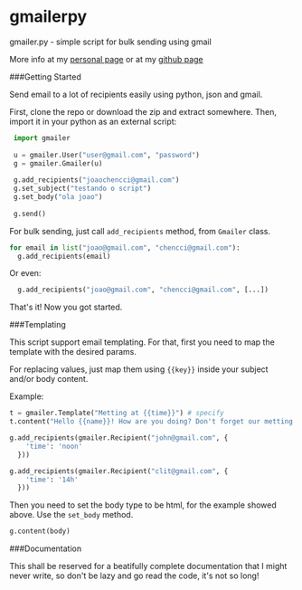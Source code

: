 gmailerpy
=========

gmailer.py - simple script for bulk sending using gmail

More info at my [personal page](http://about.me/luiseduardobrito) or at my [github page](http://luiseduardobrito.github.io)


###Getting Started


Send email to a lot of recipients easily using python, json and gmail.

First, clone the repo or download the zip and extract somewhere. Then, import it in your python as an external script:

 ```python
  import gmailer
      
  u = gmailer.User("user@gmail.com", "password")
  g = gmailer.Gmailer(u)
      
  g.add_recipients("joaochencci@gmail.com")
  g.set_subject("testando o script")
  g.set_body("ola joao")
      
  g.send()
  ```

For bulk sending, just call `add_recipients` method, from `Gmailer` class.

  ```python
  for email in list("joao@gmail.com", "chencci@gmail.com"):
    g.add_recipients(email)
  ```

Or even:

  ```python
    g.add_recipients("joao@gmail.com", "chencci@gmail.com", [...])
  ```

That's it! Now you got started.

###Templating

This script support email templating. For that, first you need to map the template with the desired params.

For replacing values, just map them using `{{key}}` inside your subject and/or body content.

Example:

  ```python
  t = gmailer.Template("Metting at {{time}}") # specify 
  t.content("Hello {{name}}! How are you doing? Don't forget our metting tomowwor at {time}.")
  
  g.add_recipients(gmailer.Recipient("john@gmail.com", {
      'time': 'noon'
    }))
  
  g.add_recipients(gmailer.Recipient("clit@gmail.com", {
      'time': '14h'
    }))
  ```

Then you need to set the body type to be html, for the example showed above. Use the `set_body` method.

  ```python
  g.content(body)
  ```
  
###Documentation

This shall be reserved for a beatifully complete documentation that I might never write, so don't be lazy and go read the code, it's not so long!
